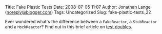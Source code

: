 Title: Fake Plastic Tests
Date: 2008-07-05 11:07
Author: Jonathan Lange (noreply@blogger.com)
Tags: Uncategorized
Slug: fake-plastic-tests_22

Ever wondered what's the difference between a `FakeReactor`, a
`StubReactor` and a `MockReactor`? Find out in this brief article on
[test doubles](http://mumak.net/test-doubles).  


